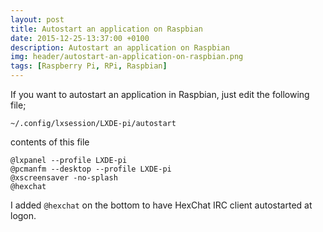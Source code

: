```yaml
---
layout: post
title: Autostart an application on Raspbian
date: 2015-12-25-13:37:00 +0100
description: Autostart an application on Raspbian
img: header/autostart-an-application-on-raspbian.png
tags: [Raspberry Pi, RPi, Raspbian]
---
```

If you want to autostart an application in Raspbian, just edit the following file;

    ~/.config/lxsession/LXDE-pi/autostart

contents of this file

    @lxpanel --profile LXDE-pi
    @pcmanfm --desktop --profile LXDE-pi
    @xscreensaver -no-splash
    @hexchat

I added ```@hexchat``` on the bottom to have HexChat IRC client autostarted at logon.